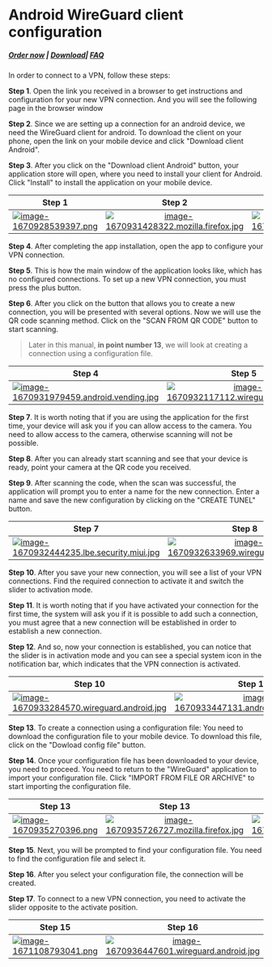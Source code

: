# Android WireGuard client configuration

##### [Order now](https://puqcloud.com/index.php?rp=/store/puqvpn) | [Download](https://download.puqcloud.com/cp/puqvpncp/)| [FAQ](https://faq.puqcloud.com)

In order to connect to a VPN, follow these steps:

**Step 1**. Open the link you received in a browser to get instructions and configuration for your new VPN connection. And you will see the following page in the browser window  

**Step 2**. Since we are setting up a connection for an android device, we need the WireGuard client for android. To download the client on your phone, open the link on your mobile device and click "Download client Android".

**Step 3**. After you click on the "Download client Android" button, your application store will open, where you need to install your client for Android. Click "Install" to install the application on your mobile device.  

| Step 1        | Step 2        | Step 3        |
| ------------- |:-------------:|:-------------:|
| [![image-1670928539397.png](https://doc.puq.info/uploads/images/gallery/2022-12/scaled-1680-/image-1670928539397.png)](https://doc.puq.info/uploads/images/gallery/2022-12/image-1670928539397.png)| [![image-1670931428322.mozilla.firefox.jpg](https://doc.puq.info/uploads/images/gallery/2022-12/scaled-1680-/image-1670931428322-mozilla-firefox.jpg)](https://doc.puq.info/uploads/images/gallery/2022-12/image-1670931428322-mozilla-firefox.jpg)|[![image-1670931747373.android.vending.jpg](https://doc.puq.info/uploads/images/gallery/2022-12/scaled-1680-/image-1670931747373-android-vending.jpg)](https://doc.puq.info/uploads/images/gallery/2022-12/image-1670931747373-android-vending.jpg)|
    
    
    
**Step 4**. After completing the app installation, open the app to configure your VPN connection.  
      
**Step 5**. This is how the main window of the application looks like, which has no configured connections. To set up a new VPN connection, you must press the plus button.

**Step 6**. After you click on the button that allows you to create a new connection, you will be presented with several options. Now we will use the QR code scanning method. Click on the "SCAN FROM QR CODE" button to start scanning.  
      
>Later in this manual, **in point number 13**, we will look at creating a connection using a configuration file.
    
| Step 4        | Step 5        | Step 6        |
| ------------- |:-------------:|:-------------:|
| [![image-1670931979459.android.vending.jpg](https://doc.puq.info/uploads/images/gallery/2022-12/scaled-1680-/image-1670931979459-android-vending.jpg)](https://doc.puq.info/uploads/images/gallery/2022-12/image-1670931979459-android-vending.jpg)| [![image-1670932117112.wireguard.android.jpg](https://doc.puq.info/uploads/images/gallery/2022-12/scaled-1680-/image-1670932117112-wireguard-android.jpg)](https://doc.puq.info/uploads/images/gallery/2022-12/image-1670932117112-wireguard-android.jpg)|[![image-1670932306868.wireguard.android.jpg](https://doc.puq.info/uploads/images/gallery/2022-12/scaled-1680-/image-1670932306868-wireguard-android.jpg)](https://doc.puq.info/uploads/images/gallery/2022-12/image-1670932306868-wireguard-android.jpg)|
    
    
**Step 7**. It is worth noting that if you are using the application for the first time, your device will ask you if you can allow access to the camera. You need to allow access to the camera, otherwise scanning will not be possible.   
    
**Step 8**. After you can already start scanning and see that your device is ready, point your camera at the QR code you received.  
        
**Step 9**. After scanning the code, when the scan was successful, the application will prompt you to enter a name for the new connection. Enter a name and save the new configuration by clicking on the "CREATE TUNEL" button.  
    
| Step 7        | Step 8        | Step 9        |
| ------------- |:-------------:|:-------------:|
| [![image-1670932444235.lbe.security.miui.jpg](https://doc.puq.info/uploads/images/gallery/2022-12/scaled-1680-/image-1670932444235-lbe-security-miui.jpg)](https://doc.puq.info/uploads/images/gallery/2022-12/image-1670932444235-lbe-security-miui.jpg)| [![image-1670932633969.wireguard.android.jpg](https://doc.puq.info/uploads/images/gallery/2022-12/scaled-1680-/image-1670932633969-wireguard-android.jpg)](https://doc.puq.info/uploads/images/gallery/2022-12/image-1670932633969-wireguard-android.jpg)|[![image-1670932948416.wireguard.android.jpg](https://doc.puq.info/uploads/images/gallery/2022-12/scaled-1680-/image-1670932948416-wireguard-android.jpg)](https://doc.puq.info/uploads/images/gallery/2022-12/image-1670932948416-wireguard-android.jpg)|
    
**Step 10**. After you save your new connection, you will see a list of your VPN connections. Find the required connection to activate it and switch the slider to activation mode.  
        
**Step 11**. It is worth noting that if you have activated your connection for the first time, the system will ask you if it is possible to add such a connection, you must agree that a new connection will be established in order to establish a new connection.  
        
**Step 12**. And so, now your connection is established, you can notice that the slider is in activation mode and you can see a special system icon in the notification bar, which indicates that the VPN connection is activated.  
          
| Step 10       | Step 11       | Step 12       |
| ------------- |:-------------:|:-------------:|
|  [![image-1670933284570.wireguard.android.jpg](https://doc.puq.info/uploads/images/gallery/2022-12/scaled-1680-/image-1670933284570-wireguard-android.jpg)](https://doc.puq.info/uploads/images/gallery/2022-12/image-1670933284570-wireguard-android.jpg)| [![image-1670933447131.android.vpndialogs.jpg](https://doc.puq.info/uploads/images/gallery/2022-12/scaled-1680-/image-1670933447131-android-vpndialogs.jpg)](https://doc.puq.info/uploads/images/gallery/2022-12/image-1670933447131-android-vpndialogs.jpg)| [![image-1670933929090.wireguard.android.jpg](https://doc.puq.info/uploads/images/gallery/2022-12/scaled-1680-/image-1670933929090-wireguard-android.jpg)](https://doc.puq.info/uploads/images/gallery/2022-12/image-1670933929090-wireguard-android.jpg)|
    
**Step 13**. To create a connection using a configuration file: You need to download the configuration file to your mobile device. To download this file, click on the "Dowload config file" button.  
      
**Step 14**. Once your configuration file has been downloaded to your device, you need to proceed. You need to return to the "WireGuard" application to import your configuration file. Click "IMPORT FROM FILE OR ARCHIVE" to start importing the configuration file.
    
| Step 13       | Step 13       | Step 14       |
| ------------- |:-------------:|:-------------:|
|  [![image-1670935270396.png](https://doc.puq.info/uploads/images/gallery/2022-12/scaled-1680-/image-1670935270396.png)](https://doc.puq.info/uploads/images/gallery/2022-12/image-1670935270396.png)|[![image-1670935726727.mozilla.firefox.jpg](https://doc.puq.info/uploads/images/gallery/2022-12/scaled-1680-/image-1670935726727-mozilla-firefox.jpg)](https://doc.puq.info/uploads/images/gallery/2022-12/image-1670935726727-mozilla-firefox.jpg)| [![image-1670936080006.wireguard.android.jpg](https://doc.puq.info/uploads/images/gallery/2022-12/scaled-1680-/image-1670936080006-wireguard-android.jpg)](https://doc.puq.info/uploads/images/gallery/2022-12/image-1670936080006-wireguard-android.jpg)| 
    
    
**Step 15**. Next, you will be prompted to find your configuration file. You need to find the configuration file and select it.
    
**Step 16**. After you select your configuration file, the connection will be created.
    
**Step 17**. To connect to a new VPN connection, you need to activate the slider opposite to the activate position.
      
| Step 15       | Step 16       | Step 17       |
| ------------- |:-------------:|:-------------:|
|  [![image-1671108793041.png](https://doc.puq.info/uploads/images/gallery/2022-12/scaled-1680-/image-1671108793041.png)](https://doc.puq.info/uploads/images/gallery/2022-12/image-1671108793041.png)|[![image-1670936447601.wireguard.android.jpg](https://doc.puq.info/uploads/images/gallery/2022-12/scaled-1680-/image-1670936447601-wireguard-android.jpg)](https://doc.puq.info/uploads/images/gallery/2022-12/image-1670936447601-wireguard-android.jpg)| [![image-1670936682420.png](https://doc.puq.info/uploads/images/gallery/2022-12/scaled-1680-/image-1670936682420.png)](https://doc.puq.info/uploads/images/gallery/2022-12/image-1670936682420.png)| 
